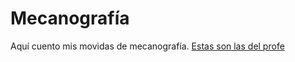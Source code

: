 # Mecanografía

Aquí cuento mis movidas de mecanografía. [Estas son las del profe](https://github.com/d-prieto/Inkscape-fresado-y-soldadura/blob/main/Mecanograf%C3%ADa.md#informaci%C3%B3n-sobre-mecanograf%C3%ADa)
